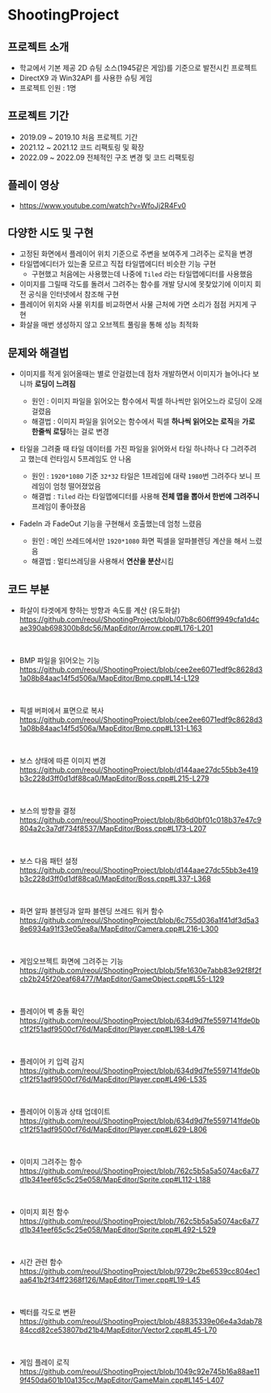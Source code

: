 # ShootingProject

## 프로젝트 소개

- 학교에서 기본 제공 2D 슈팅 소스(1945같은 게임)를 기준으로 발전시킨 프로젝트
- DirectX9 과 Win32API 를 사용한 슈팅 게임
- 프로젝트 인원 : 1명

## 프로젝트 기간

- 2019.09 ~ 2019.10 처음 프로젝트 기간
- 2021.12 ~ 2021.12 코드 리팩토링 및 확장
- 2022.09 ~ 2022.09 전체적인 구조 변경 및 코드 리팩토링

## 플레이 영상

- https://www.youtube.com/watch?v=WfoJj2R4Fv0

## 다양한 시도 및 구현

- 고정된 화면에서 플레이어 위치 기준으로 주변을 보여주게 그려주는 로직을 변경
- 타일맵에디터가 있는줄 모르고 직접 타일맵에디터 비슷한 기능 구현
  - 구현했고 처음에는 사용했는데 나중에 `Tiled` 라는 타일맵에디터를 사용했음
- 이미지를 그릴때 각도를 돌려서 그려주는 함수를 개발 당시에 못찾았기에 이미지 회전 공식을 인터넷에서 참조해 구현
- 플레이어 위치와 사물 위치를 비교하면서 사물 근처에 가면 소리가 점점 커지게 구현
- 화살을 매번 생성하지 않고 오브젝트 풀링을 통해 성능 최적화

## 문제와 해결법

- 이미지를 적게 읽어올때는 별로 안걸렸는데 점차 개발하면서 이미지가 늘어나다 보니까 **로딩이 느려짐**
  - 원인 : 이미지 파일을 읽어오는 함수에서 픽셀 하나씩만 읽어오느라 로딩이 오래 걸렸음
  - 해결법 : 이미지 파일을 읽어오는 함수에서 픽셀 **하나씩 읽어오는 로직**을 **가로 한줄씩 로딩**하는 걸로 변경

- 타일을 그려줄 때 타일 데이터를 가진 파일을 읽어와서 타일 하나하나 다 그려주려고 했는데 런타임시 5프레임도 안 나옴
  - 원인 : `1920*1080` 기준 `32*32` 타일은 1프레임에 대략 `1980`번 그려주다 보니 프레임이 엄청 떨어졌었음
  - 해결법 : `Tiled` 라는 타일맵에디터를 사용해 **전체 맵을 뽑아서 한번에 그려주니** 프레임이 좋아졌음

- FadeIn 과 FadeOut 기능을 구현해서 호출했는데 엄청 느렸음
  - 원인 : 메인 쓰레드에서만 `1920*1080` 화면 픽셀을 알파블렌딩 계산을 해서 느렸음
  - 해결법 : 멀티쓰레딩을 사용해서 **연산을 분산**시킴

## 코드 부분

- 화살이 타겟에게 향하는 방향과 속도를 계산 (유도화살)
https://github.com/reoul/ShootingProject/blob/07b8c606ff9949cfa1d4cae390ab698300b8dc56/MapEditor/Arrow.cpp#L176-L201

<br>

- BMP 파일을 읽어오는 기능
https://github.com/reoul/ShootingProject/blob/cee2ee6071edf9c8628d31a08b84aac14f5d506a/MapEditor/Bmp.cpp#L14-L129

<br>

- 픽셀 버퍼에서 표면으로 복사
https://github.com/reoul/ShootingProject/blob/cee2ee6071edf9c8628d31a08b84aac14f5d506a/MapEditor/Bmp.cpp#L131-L163

<br>

- 보스 상태에 따른 이미지 변경
https://github.com/reoul/ShootingProject/blob/d144aae27dc55bb3e419b3c228d3ff0d1df88ca0/MapEditor/Boss.cpp#L215-L279

<br>

- 보스의 방향을 결정
https://github.com/reoul/ShootingProject/blob/8b6d0bf01c018b37e47c9804a2c3a7df734f8537/MapEditor/Boss.cpp#L173-L207

<br>

- 보스 다음 패턴 설정
https://github.com/reoul/ShootingProject/blob/d144aae27dc55bb3e419b3c228d3ff0d1df88ca0/MapEditor/Boss.cpp#L337-L368

<br>

- 화면 알파 블렌딩과 알파 블렌딩 쓰레드 워커 함수
https://github.com/reoul/ShootingProject/blob/6c755d036a1f41df3d5a38e6934a91f33e05ea8a/MapEditor/Camera.cpp#L216-L300

<br>

- 게임오브젝트 화면에 그려주는 기능
https://github.com/reoul/ShootingProject/blob/5fe1630e7abb83e92f8f2fcb2b245f20eaf68477/MapEditor/GameObject.cpp#L55-L129

<br>

- 플레이어 벽 충돌 확인
https://github.com/reoul/ShootingProject/blob/634d9d7fe5597141fde0bc1f2f51adf9500cf76d/MapEditor/Player.cpp#L198-L476

<br>

- 플레이어 키 입력 감지
https://github.com/reoul/ShootingProject/blob/634d9d7fe5597141fde0bc1f2f51adf9500cf76d/MapEditor/Player.cpp#L496-L535

<br>

- 플레이어 이동과 상태 업데이트
https://github.com/reoul/ShootingProject/blob/634d9d7fe5597141fde0bc1f2f51adf9500cf76d/MapEditor/Player.cpp#L629-L806

<br>

- 이미지 그려주는 함수
https://github.com/reoul/ShootingProject/blob/762c5b5a5a5074ac6a77d1b341eef65c5c25e058/MapEditor/Sprite.cpp#L112-L188

<br>

- 이미지 회전 함수
https://github.com/reoul/ShootingProject/blob/762c5b5a5a5074ac6a77d1b341eef65c5c25e058/MapEditor/Sprite.cpp#L492-L529

<br>

- 시간 관련 함수
https://github.com/reoul/ShootingProject/blob/9729c2be6539cc804ec1aa641b2f34ff2368f126/MapEditor/Timer.cpp#L19-L45

<br>

- 벡터를 각도로 변환
https://github.com/reoul/ShootingProject/blob/48835339e06e4a3dab7884ccd82ce53807bd21b4/MapEditor/Vector2.cpp#L45-L70

<br>

- 게임 플레이 로직
https://github.com/reoul/ShootingProject/blob/1049c92e745b16a88ae119f450da601b10a135cc/MapEditor/GameMain.cpp#L145-L407
